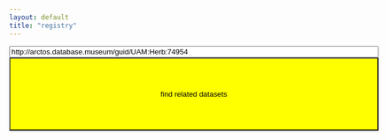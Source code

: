 ```yaml
---
layout: default
title: "registry"
---
```

<div>
<input type="text" id="input" style="width: 50em" value="http://arctos.database.museum/guid/UAM:Herb:74954">
</div>
<button onclick="locateDatasets()" type="button" style="width: 50em; height: 10em; background: yellow">find related datasets</button>

<p id="status"></p>
<p id="eml"></p>

<script>
   
  var reqListener = function() {
    document.querySelector('#status').textContent = 'the following datasets contain [' + specimenId + ']:';
    document.querySelector('#eml').textContent = this.responseText;
  }

  locateDatasets = function() {
    let specimenId = document.querySelector('#input').value; 
    let oReq = new XMLHttpRequest();
    document.querySelector('#status').textContent = 'locating datasets that contain [' + specimenId + ']...';
    oReq.addEventListener("load", reqListener);
    oReq.open('GET', 'https://preston.guoda.bio/find/arctos/' + specimenId);
    oReq.send(); 
  }
</script>
